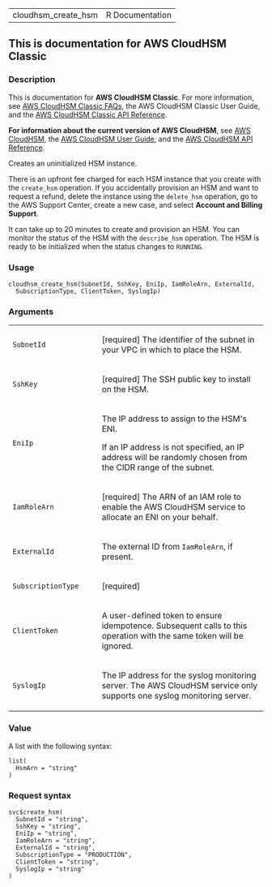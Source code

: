 <table style="width: 100%;">
<tbody>
<tr class="odd">
<td>cloudhsm_create_hsm</td>
<td style="text-align: right;">R Documentation</td>
</tr>
</tbody>
</table>

## This is documentation for AWS CloudHSM Classic

### Description

This is documentation for **AWS CloudHSM Classic**. For more
information, see [AWS CloudHSM Classic
FAQs](https://aws.amazon.com/cloudhsm/faqs/), the AWS CloudHSM Classic
User Guide, and the [AWS CloudHSM Classic API
Reference](https://docs.aws.amazon.com/cloudhsm/classic/APIReference/).

**For information about the current version of AWS CloudHSM**, see [AWS
CloudHSM](https://aws.amazon.com/cloudhsm/), the [AWS CloudHSM User
Guide](https://docs.aws.amazon.com/cloudhsm/latest/userguide/), and the
[AWS CloudHSM API
Reference](https://docs.aws.amazon.com/cloudhsm/latest/APIReference/).

Creates an uninitialized HSM instance.

There is an upfront fee charged for each HSM instance that you create
with the `create_hsm` operation. If you accidentally provision an HSM
and want to request a refund, delete the instance using the `delete_hsm`
operation, go to the AWS Support Center, create a new case, and select
**Account and Billing Support**.

It can take up to 20 minutes to create and provision an HSM. You can
monitor the status of the HSM with the `describe_hsm` operation. The HSM
is ready to be initialized when the status changes to `RUNNING`.

### Usage

    cloudhsm_create_hsm(SubnetId, SshKey, EniIp, IamRoleArn, ExternalId,
      SubscriptionType, ClientToken, SyslogIp)

### Arguments

<table>
<colgroup>
<col style="width: 35%" />
<col style="width: 65%" />
</colgroup>
<tbody>
<tr class="odd">
<td><code id="cloudhsm_create_hsm_:_SubnetId">SubnetId</code></td>
<td><p>[required] The identifier of the subnet in your VPC in which to
place the HSM.</p></td>
</tr>
<tr class="even">
<td><code id="cloudhsm_create_hsm_:_SshKey">SshKey</code></td>
<td><p>[required] The SSH public key to install on the HSM.</p></td>
</tr>
<tr class="odd">
<td><code id="cloudhsm_create_hsm_:_EniIp">EniIp</code></td>
<td><p>The IP address to assign to the HSM's ENI.</p>
<p>If an IP address is not specified, an IP address will be randomly
chosen from the CIDR range of the subnet.</p></td>
</tr>
<tr class="even">
<td><code id="cloudhsm_create_hsm_:_IamRoleArn">IamRoleArn</code></td>
<td><p>[required] The ARN of an IAM role to enable the AWS CloudHSM
service to allocate an ENI on your behalf.</p></td>
</tr>
<tr class="odd">
<td><code id="cloudhsm_create_hsm_:_ExternalId">ExternalId</code></td>
<td><p>The external ID from <code>IamRoleArn</code>, if
present.</p></td>
</tr>
<tr class="even">
<td><code
id="cloudhsm_create_hsm_:_SubscriptionType">SubscriptionType</code></td>
<td><p>[required]</p></td>
</tr>
<tr class="odd">
<td><code id="cloudhsm_create_hsm_:_ClientToken">ClientToken</code></td>
<td><p>A user-defined token to ensure idempotence. Subsequent calls to
this operation with the same token will be ignored.</p></td>
</tr>
<tr class="even">
<td><code id="cloudhsm_create_hsm_:_SyslogIp">SyslogIp</code></td>
<td><p>The IP address for the syslog monitoring server. The AWS CloudHSM
service only supports one syslog monitoring server.</p></td>
</tr>
</tbody>
</table>

### Value

A list with the following syntax:

    list(
      HsmArn = "string"
    )

### Request syntax

    svc$create_hsm(
      SubnetId = "string",
      SshKey = "string",
      EniIp = "string",
      IamRoleArn = "string",
      ExternalId = "string",
      SubscriptionType = "PRODUCTION",
      ClientToken = "string",
      SyslogIp = "string"
    )
